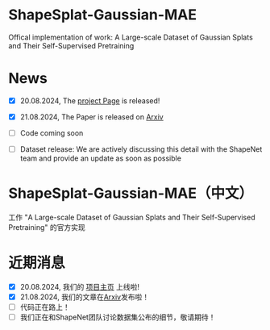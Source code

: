 # ShapeSplat-Gaussian-MAE
Offical implementation of work: A Large-scale Dataset of Gaussian Splats and Their Self-Supervised Pretraining

# News
- [x] 20.08.2024, The [project Page](https://scholar.google.com/citations?user=l_5rfO4AAAAJ&hl=en) is released!
- [x] 21.08.2024, The Paper is released on [Arxiv](https://arxiv.org/pdf/2408.10906)
- [ ] Code coming soon
- [ ] Dataset release: We are actively discussing this detail with the ShapeNet team and provide an update as soon as possible




# ShapeSplat-Gaussian-MAE（中文）
工作 "A Large-scale Dataset of Gaussian Splats and Their Self-Supervised Pretraining" 的官方实现

# 近期消息
- [x] 20.08.2024, 我们的 [项目主页](https://scholar.google.com/citations?user=l_5rfO4AAAAJ&hl=en) 上线啦!
- [x] 21.08.2024, 我们的文章在[Arxiv](https://arxiv.org/pdf/2408.10906)发布啦！
- [ ] 代码正在路上！
- [ ] 我们正在和ShapeNet团队讨论数据集公布的细节，敬请期待！
